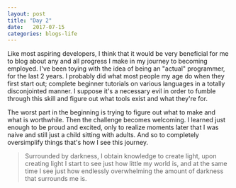 ```yaml
---
layout: post
title: "Day 2"
date:   2017-07-15
categories: blogs-life
---
```


Like most aspiring developers, I think that it would be very beneficial for me to blog about any and all progress I make in my journey to becoming employed.
I've been toying with the idea of being an "actual" programmer, for the last 2 years. I probably did what most people my age do when they first start out; complete beginner tutorials on various languages in a totally disconjointed manner. 
I suppose it's a necessary evil in order to fumble through this skill and figure out what tools exist and what they're for.

The worst part in the beginning is trying to figure out what to make and what is worthwhile. Then the challenge becomes welcoming. I learned just enough to be proud and excited, only to realize moments later that I was naive and still just a child sitting with adults.
And so to completely oversimplify things that's how I see this journey.

>Surrounded by darkness, I obtain knowledge to create light, upon creating light I start to see just how little my world is, and at the same time I see just how endlessly overwhelming the amount of darkness that surrounds me is. 
